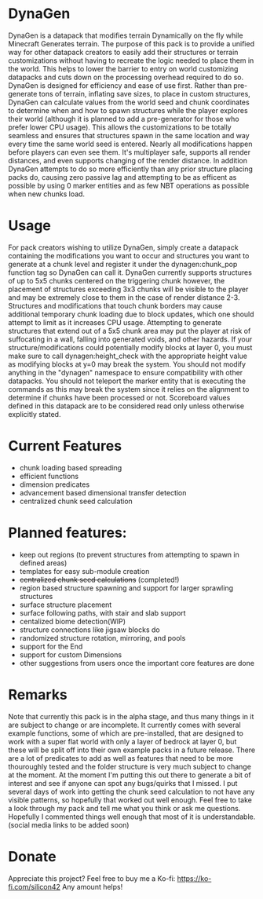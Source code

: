 # DynaGen

DynaGen is a datapack that modifies terrain Dynamically on the fly while Minecraft Generates terrain. The purpose of this pack is to provide a unified way for other datapack creators to easily add their structures or terrain customizations without having to recreate the logic needed to place them in the world. This helps to lower the barrier to entry on world customizing datapacks and cuts down on the processing overhead required to do so. DynaGen is designed for efficiency and ease of use first. Rather than pre-generate tons of terrain, inflating save sizes, to place in custom structures, DynaGen can calculate values from the world seed and chunk coordinates to determine when and how to spawn structures while the player explores their world (although it is planned to add a pre-generator for those who prefer lower CPU usage). This allows the customizations to be totally seamless and ensures that structures spawn in the same location and way every time the same world seed is entered. Nearly all modifications happen before players can even see them. It's multiplayer safe, supports all render distances, and even supports changing of the render distance. In addition DynaGen attempts to do so more efficiently than any prior structure placing packs do, causing zero passive lag and attempting to be as efficent as possible by using 0 marker entities and as few NBT operations as possible when new chunks load.

# Usage

For pack creators wishing to utilize DynaGen, simply create a datapack containing the modifications you want to occur and structures you want to generate at a chunk level and register it under the dynagen:chunk_pop function tag so DynaGen can call it. DynaGen currently supports structures of up to 5x5 chunks centered on the triggering chunk however, the placement of structures exceeding 3x3 chunks will be visible to the player and may be extremely close to them in the case of render distance 2-3. Structures and modifications that touch chunk borders may cause additional temporary chunk loading due to block updates, which one should attempt to limit as it increases CPU usage. Attempting to generate structures that extend out of a 5x5 chunk area may put the player at risk of suffocating in a wall, falling into generated voids, and other hazards. If your structure/modifications could potentially modify blocks at layer 0, you must make sure to call dynagen:height_check with the appropriate height value as modifying blocks at y=0 may break the system. You should not modify anything in the "dynagen" namespace to ensure compatibility with other datapacks. You should not teleport the marker entity that is executing the commands as this may break the system since it relies on the alignment to determine if chunks have been processed or not. Scoreboard values defined in this datapack are to be considered read only unless otherwise explicitly stated.

# Current Features

- chunk loading based spreading
- efficient functions
- dimension predicates
- advancement based dimensional transfer detection
- centralized chunk seed calculation

# Planned features:

- keep out regions (to prevent structures from attempting to spawn in defined areas)
- templates for easy sub-module creation
- ~~centralized chunk seed calculations~~ (completed!)
- region based structure spawning and support for larger sprawling structures
- surface structure placement
- surface following paths, with stair and slab support
- centalized biome detection(WIP)
- structure connections like jigsaw blocks do
- randomized structure rotation, mirroring, and pools
- support for the End
- support for custom Dimensions
- other suggestions from users once the important core features are done

# Remarks

Note that currently this pack is in the alpha stage, and thus many things in it are subject to change or are incomplete. It currently comes with several example functions, some of which are pre-installed, that are designed to work with a super flat world with only a layer of bedrock at layer 0, but these will be split off into their own example packs in a future release. There are a lot of predicates to add as well as features that need to be more thouroughly tested and the folder structure is very much subject to change at the moment. At the moment I'm putting this out there to generate a bit of interest and see if anyone can spot any bugs/quirks that I missed. I put several days of work into getting the chunk seed calculation to not have any visible patterns, so hopefully that worked out well enough. Feel free to take a look through my pack and tell me what you think or ask me questions. Hopefully I commented things well enough that most of it is understandable. (social media links to be added soon)

# Donate

Appreciate this project? Feel free to buy me a Ko-fi: https://ko-fi.com/silicon42
Any amount helps!